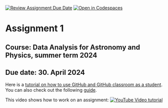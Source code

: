 [![Review Assignment Due Date](https://classroom.github.com/assets/deadline-readme-button-22041afd0340ce965d47ae6ef1cefeee28c7c493a6346c4f15d667ab976d596c.svg)](https://classroom.github.com/a/mwFImFy0)
[![Open in Codespaces](https://classroom.github.com/assets/launch-codespace-7f7980b617ed060a017424585567c406b6ee15c891e84e1186181d67ecf80aa0.svg)](https://classroom.github.com/open-in-codespaces?assignment_repo_id=13841552)

# Assignment 1

## Course: Data Analysis for Astronomy and Physics, summer term 2024

## Due date: 30. April 2024

Here is a [tutorial on how to use GitHub and GitHub classroom as a student](https://github.com/jfiksel/github-classroom-for-students/tree/master). You can also check out the following [guide](https://evantilton.com/guides/githubclass/).

This video shows how to work on an assignment:
[![YouTube Video tutorial](https://img.youtube.com/vi/ObaFRGp_Eko/0.jpg)](https://www.youtube.com/watch?v=ObaFRGp_Eko)
